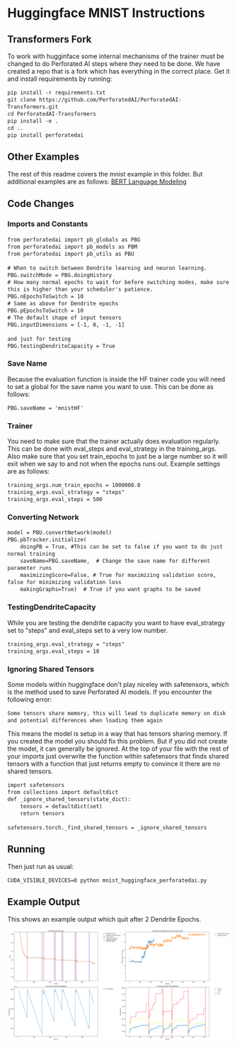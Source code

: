 # Huggingface MNIST Instructions

## Transformers Fork

To work with hugginface some internal mechanisms of the trainer must be changed to do Perforated AI steps where they need to be done.  We have created a repo that is a fork which has everything in the correct place.  Get it and install requirements by running:

    pip install -r requirements.txt
    git clone https://github.com/PerforatedAI/PerforatedAI-Transformers.git
    cd PerforatedAI-Transformers
    pip install -e .
    cd ..
    pip install perforatedai

    
## Other Examples
The rest of this readme covers the mnist example in this folder.  But additional examples are as follows:
    [BERT Language Modeling](https://github.com/PerforatedAI/PerforatedAI-Transformers/tree/main/examples/pytorch/language-modeling)
    
## Code Changes

### Imports and Constants

    from perforatedai import pb_globals as PBG
    from perforatedai import pb_models as PBM
    from perforatedai import pb_utils as PBU

    # When to switch between Dendrite learning and neuron learning. 
    PBG.switchMode = PBG.doingHistory 
    # How many normal epochs to wait for before switching modes, make sure this is higher than your scheduler's patience.
    PBG.nEpochsToSwitch = 10  
    # Same as above for Dendrite epochs
    PBG.pEpochsToSwitch = 10
    # The default shape of input tensors
    PBG.inputDimensions = [-1, 0, -1, -1]
    
    and just for testing
    PBG.testingDendriteCapacity = True

### Save Name

Because the evaluation function is inside the HF trainer code you will need to set a global for the save name you want to use.  This can be done as follows:

    PBG.saveName = 'mnistHF'

### Trainer

You need to make sure that the trainer actually does evaluation regularly.  This can be done with eval_steps and eval_strategy in the training_args.  Also make sure that you set train_epochs to just be a large number so it will exit when we say to and not when the epochs runs out.  Example settings are as follows:

    training_args.num_train_epochs = 1000000.0
    training_args.eval_strategy = "steps"
    training_args.eval_steps = 500

### Converting Network

    model = PBU.convertNetwork(model)
    PBG.pbTracker.initialize(
        doingPB = True, #This can be set to false if you want to do just normal training 
        saveName=PBG.saveName,  # Change the save name for different parameter runs
        maximizingScore=False, # True for maximizing validation score, false for minimizing validation loss
        makingGraphs=True)  # True if you want graphs to be saved
    
### TestingDendriteCapacity

While you are testing the dendrite capacity you want to have eval_strategy set to "steps" and eval_steps set to a very low number.

    training_args.eval_strategy = "steps"
    training_args.eval_steps = 10
    
### Ignoring Shared Tensors

Some models within huggingface don't play niceley with safetensors, which is the method used to save Perforated AI models.  If you encounter the following error:
    
    Some tensors share memory, this will lead to duplicate memory on disk and potential differences when loading them again
    
This means the model is setup in a way that has tensors sharing memory.  If you created the model you should fix this problem.  But if you did not create the model, it can generally be ignored.  At the top of your file with the rest of your imports just overwrite the function within safetensors that finds shared tensors with a function that just returns empty to convince it there are no shared tensors.

    import safetensors
    from collections import defaultdict
    def _ignore_shared_tensors(state_dict):
        tensors = defaultdict(set)
        return tensors
    
    safetensors.torch._find_shared_tensors = _ignore_shared_tensors
    
## Running
    
Then just run as usual:

    CUDA_VISIBLE_DEVICES=0 python mnist_huggingface_perforatedai.py 

## Example Output
This shows an example output which quit after 2 Dendrite Epochs.

![ExampleOutput](ExampleOutput.png "Example Output")
